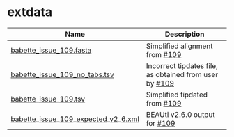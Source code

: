 # extdata

<!-- markdownlint-disable MD013 --><!-- Tables cannot be split up over lines, hence will break 80 characters per line -->

Name                                                                      |Description
--------------------------------------------------------------------------|------------------------------------------------------------------------------------
[babette_issue_109.fasta](babette_issue_109.fasta)                        |Simplified alignment from [#109](https://github.com/ropensci/babette/issues/109)
[babette_issue_109_no_tabs.tsv](babette_issue_109_no_tabs.tsv)            |Incorrect tipdates file, as obtained from user by [#109](https://github.com/ropensci/babette/issues/109)
[babette_issue_109.tsv](babette_issue_109.tsv)                            |Simplified tipdated from [#109](https://github.com/ropensci/babette/issues/109)
[babette_issue_109_expected_v2_6.xml](babette_issue_109_expected_v2_6.xml)|BEAUti v2.6.0 output for [#109](https://github.com/ropensci/babette/issues/109)

<!-- markdownlint-enable MD013 -->

